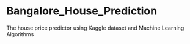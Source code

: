 # Bangalore_House_Prediction
The house price predictor using Kaggle dataset and Machine Learning Algorithms
